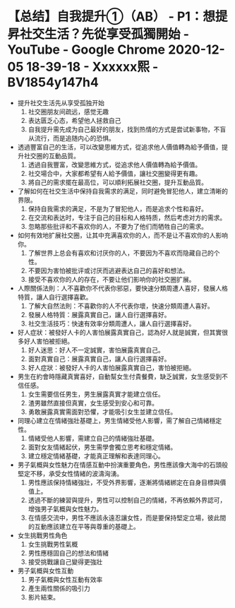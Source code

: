 # 【总结】自我提升①（AB） - P1：想提昇社交生活？先從享受孤獨開始 - YouTube - Google Chrome 2020-12-05 18-39-18 - Xxxxxx熙 - BV1854y147h4

-   提升社交生活先从享受孤独开始
    1.  社交圈朋友间疏远，感觉无趣
    2.  表达匮乏心态，希望他人拯救自己
    3.  自我提升需先成为自己最好的朋友，找到热情的方式是尝试新事物，不盲从流行，而是追随内心的恐惧。
-   透過豐富自己的生活，可以改變思維方式，從追求他人價值轉為給予價值，提升社交圈的互動品質。
    1.  透過自我豐富，改變思維方式，從追求他人價值轉為給予價值。
    2.  社交場合中，大家都希望有人給予價值，讓社交圈變得更有趣。
    3.  將自己的需求擺在最高位，可以順利拓展社交圈，提升互動品質。
-   了解如何在社交生活中保持自我需求的满足，同时避免冒犯他人，建立清晰的界限。
    1.  保持自我需求的满足，不是为了冒犯他人，而是追求个性和喜好。
    2.  在交流和表达时，专注于自己的目标和人格特质，然后考虑对方的需求。
    3.  忽略那些批评和不喜欢你的人，不要为了他们而牺牲自己的需求。
-   如何有效地扩展社交圈，让其中充满喜欢你的人，而不是让不喜欢你的人影响你。
    1.  了解世界上总会有喜欢和讨厌你的人，不要因为不喜欢而隐藏自己的个性。
    2.  不要因为害怕被批评或讨厌而逃避表达自己的喜好和想法。
    3.  接受不喜欢你的人的存在，不要让他们影响你的社交圈扩展。
-   人際關係法則：人不喜歡你不代表你邪惡，要快速分類周遭人喜好，發展人格特質，讓人自行選擇喜歡。
    1.  了解大自然法則：不喜歡你的人不代表你壞，快速分類周遭人喜好。
    2.  發展人格特質：展露真實自己，讓人自行選擇喜好。
    3.  社交生活技巧：快速有效率分類周遭人，讓人自行選擇喜好。
-   好人症狀：被發好人卡的人害怕展露真實自己，認為好人就是誠實，但其實很多好人害怕被拒絕。
    1.  好人迷思：好人不一定誠實，害怕展露真實自己。
    2.  面對真實自己：展露真實自己，讓人自行選擇喜好。
    3.  好人症狀：被發好人卡的人害怕展露真實自己，害怕被拒絕。
-   男生在約會時隱藏真實喜好，自動幫女生付貴餐費，缺乏誠實，女生感受到不信任感。
    1.  女生需要信任男生，男生展露真實才能建立信任。
    2.  渣男雖然直接但真實，女生感受到安心和可靠。
    3.  勇敢展露真實需面對恐懼，才能吸引女生並建立信任。
-   同理心建立在情緒強壯基礎上，男生情緒受他人影響，需了解自己情緒穩定性。
    1.  情緒受他人影響，需建立自己的情緒強壯基礎。
    2.  面對女友情緒起伏，男生需學會獨立思考和穩定情緒。
    3.  建立穩定情緒基礎，才能真正理解和表達同理心。
-   男子氣概與女性魅力在情感互動中扮演重要角色，男性應該像大海中的石頭般堅定不移，承受女性情緒的波濤洶湧。
    1.  男性應該保持情緒強壯，不受外界影響，逐漸將情緒綁定在自身目標與價值上。
    2.  透過不斷的練習與提升，男性可以控制自己的情緒，不再依賴外界認可，增強男子氣概與女性魅力。
    3.  在情感交流中，男性不應該永遠忍讓女性，而是要保持堅定立場，彼此間的互動應該建立在平等與尊重的基礎上。
-   女生挑戰男性角色
    1.  女生挑戰男性氣概
    2.  男性應穩固自己的想法和情緒
    3.  接受挑戰讓自己變得更強壯
-   男子氣概與女性互動
    1.  男子氣概與女性互動有效率
    2.  產生兩性關係的吸引力
    3.  影片結束。